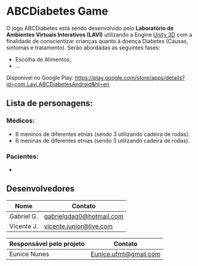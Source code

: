 # ABCDiabetes Game

O jogo ABCDiabetes está sendo desenvolvido pelo **Laboratório de Ambientes Virtuais Interativos (LAVI)** utilizando a Engine [Unity 3D] com a finalidade de conscientizar crianças quanto à doença Diabetes (Causas, sintomas e tratamento). Serão abordadas as seguintes fases:

  - Escolha de Alimentos;
  - ...
  
Disponível no Google Play: https://play.google.com/store/apps/details?id=com.Lavi.ABCDiabetesAndroid&hl=en

## Lista de personagens:
  ### Médicos:
  * 6  meninos de diferentes etnias (sendo 3 utilizando cadeira de rodas).
  * 6  meninas de diferentes etnias (sendo 3 utilizando cadeira de rodas).
  
  ### Pacientes:
  * 

## Desenvolvedores

| Nome | Contato |
| ------ | ------ |
| Gabriel G. | gabrielgdag0@hotmail.com |
| Vicente J. | vicente.junior@live.com |

| Responsável pelo projeto | Contato |
| ------ | ------ |
| Eunice Nunes | Eunice.ufmt@gmail.com |

[//]: # (These are reference links used in the body of this note and get stripped out when the markdown processor does its job. There is no need to format nicely because it shouldn't be seen. Thanks SO - http://stackoverflow.com/questions/4823468/store-comments-in-markdown-syntax)

   [Unity 3D]: <https://unity3d.com>
